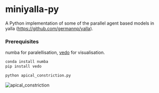 # miniyalla-py

A Python implementation of some of the parallel agent based
models in yalla (https://github.com/germannp/yalla).

### Prerequisites

numba for paralellisation, [vedo](https://github.com/marcomusy/vedo) for visualisation.

```bash
conda install numba
pip install vedo

python apical_constriction.py
```

![apical_constriction](https://user-images.githubusercontent.com/32848391/92531113-fcfb5000-f22d-11ea-8340-d71696f342d2.gif)



